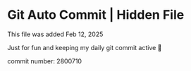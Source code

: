 # Git Auto Commit | Hidden File

This file was added Feb 12, 2025

Just for fun and keeping my daily git commit active 🤪

commit number: 2800710
